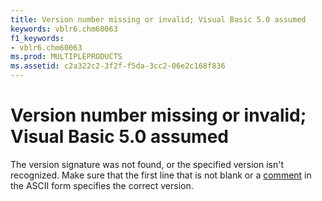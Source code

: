 ```yaml
---
title: Version number missing or invalid; Visual Basic 5.0 assumed
keywords: vblr6.chm60063
f1_keywords:
- vblr6.chm60063
ms.prod: MULTIPLEPRODUCTS
ms.assetid: c2a322c2-3f2f-f5da-3cc2-06e2c168f836
---
```



# Version number missing or invalid; Visual Basic 5.0 assumed

The version signature was not found, or the specified version isn't recognized. Make sure that the first line that is not blank or a [comment](vbe-glossary.md) in the ASCII form specifies the correct version.


